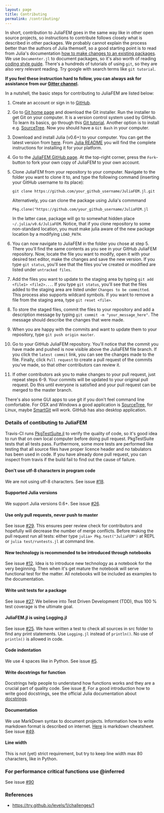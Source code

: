 ```yaml
---
layout: page
title: Contributing
permalink: /contributing/
---
```


In short, contribution to JuliaFEM goes in the same way like in other open source
projects, so instructions to contribute follows closely what is described in other
packages. We probably cannot explain the process better than the authors of Julia
themself, so a good starting point is to read from Julia's documentation 
[how to make changes to an existing packages](https://docs.julialang.org/en/stable/manual/packages/#Making-changes-to-an-existing-package-1).
We use `Documenter.jl` to document packages, so it's also worth of reading [coding
style guide](https://juliadocs.github.io/Documenter.jl/stable/man/contributing/).
There's a hundreds of tutorials of using `git`, so they are also very relevant
reading. Try google with search terms like `git tutorial`.

**If you feel these instruction hard to follow, you can always ask for
assistance from our [Gitter channel](https://gitter.im/JuliaFEM/JuliaFEM.jl).**

In a nutshell, the basic steps for contributing to JuliaFEM are listed below:

1. Create an account or sign in to [GitHub](https://github.com/).

2. Go to [Git home page](http://git-scm.com/) and download the Git installer.
   Run the installer to get Git on your computer. It is a version control system
   used by GitHub. To learn its basics, go through this
   [Git tutorial](https://try.github.io/levels/1/challenges/1>). Another option
   is to install e.g. [SourceTree](https://www.sourcetreeapp.com/). Now you should
   have a `Git Bash` in your computer.

3. Download and install Julia (v0.6+) to your computer. You can get the latest
   version from [here](https://julialang.org/downloads/). From [Julia
   README](https://github.com/JuliaLang/julia/blob/master/README.md) you will
   find the complete instructions for installing it for your platform.

4. Go to the [JuliaFEM GitHub page](https://github.com/JuliaFEM/JuliaFEM.jl>).
   At the top-right corner, press the `Fork`-button to fork your own copy of
   JuliaFEM to your own account.

5. Clone JuliaFEM from your repository to your computer. Navigate to the folder
   you want to clone it to, and type the following command (inserting your GitHub
   username to its place):

   `git clone https://github.com/your_github_username/JuliaFEM.jl.git`
    
   Alternatively, you can clone the package using Julia's commmand

   `Pkg.clone("https://github.com/your_github_username/JuliaFEM.jl`

   In the latter case, package will go to somewhat hidden place `~/.julia/v0.6/JuliaFEM`.
   Notice, that if you clone repository to some non-standard location, you must make
   julia aware of the new package location by a modifying `LOAD_PATH`.

6. You can now navigate to JuliaFEM in the folder you chose at step 5. There
   you'll find the same contents as you see in your GitHub JuliaFEM repository.
   Now, locate the file you want to modify, open it with your desired text
   editor, make the changes and save the new version. If you type `git status`,
   you'll see that the files you've created or modified are listed under `untracked files`.

7. Add the files you want to update to the staging area by typing
   `git add <file1> <file2>...`. If you type `git status`, you'll see that
   the files added to the staging area are listed under `Changes to be committed`.
   This process also supports wildcard symbols. If you want to remove a file
   from the staging area, type `git reset <file>`.

8. To store the staged files, commit the files to your repository and add a
   description message by typing `git commit -m "your_message_here"`. The
   message should describe the changes that were made.

9. When you are happy with the commits and want to update them to your
   repository, type `git push origin master`.

10. Go to your GitHub JuliaFEM repository. You'll notice that the commit you
    have made and pushed is now visible above the JuliaFEM file branch. If you
    click the ``latest commit`` link, you can see the changes made to the file.
    Finally, click ``Pull request`` to create a pull request of the commits
    you've made, so that other contributors can review it.

11. If other contributors ask you to make changes to your pull request, just
    repeat steps 6-9. Your commits will be updated to your original pull request.
    Do this until everyone is satisfied and your pull request can be merged to
    the master branch.

There's also some GUI apps to use git if you don't feel command line comfortable.
For OSX and Windows a good application is [SourceTree](https://www.sourcetreeapp.com),
for Linux, maybe [SmartGit](http://www.syntevo.com/smartgit/) will work. GitHub
has also desktop application.


### Details of contibuting to JuliaFEM

Travis-CI runs [PkgTestSuite.jl](https://github.com/JuliaFEM/PkgTestSuite.jl) to
verify the quality of code, so it's good idea to run that on own local computer
before doing pull request. PkgTestSuite tests that all tests pass. Furthermore,
some more tests are performed like testing that all source files have proper
licence header and no tabulators has been used in code. If you have already done
pull request, you can inspect from travis if the build fail to find out the cause
of failure.

#### Don't use utf-8 characters in program code

We are not using utf-8 characters.
See issue [#18](https://github.com/JuliaFEM/JuliaFEM.jl/issues/18).

#### Supported Julia versions
We support Julia versions 0.6+.
See issue [#26](https://github.com/JuliaFEM/JuliaFEM.jl/issues/26).

#### Use only pull requests, never push to master
See issue [#29](https://github.com/JuliaFEM/JuliaFEM.jl/issues/29). This
ensures peer review check for contributors and hopefully will decrease the
number of merge conflicts. Before making the pull request run all tests:
either type `julia> Pkg.test("JuliaFEM")` at REPL or `julia test/runtests.jl` at
command line. 

#### New technology is recommended to be introduced through notebooks
See issue [#12](https://github.com/JuliaFEM/JuliaFEM.jl/issues/12). Idea is
to introduce new technology as a notebook for the very beginning. Then when it's
get mature the notebook will serve functional test for the matter. All notebooks
will be included as examples to the documentation. 

#### Write unit tests for a package
See issue [#27](https://github.com/JuliaFEM/JuliaFEM.jl/issues/27). We believe
into Test Driven Development (TDD), thus 100 % test coverage is the ultimate goal. 

#### JuliaFEM.jl is using Logging.jl
See issue [#25](https://github.com/JuliaFEM/JuliaFEM.jl/issues/25). We have
written a test to check all sources in src folder to find any print statements.
Use `Logging.jl` instead of `println()`. No use of `println()` is allowed in code.

#### Code indentation
We use 4 spaces like in Python. See issue [#5](https://github.com/JuliaFEM/JuliaFEM.jl/issues/5).

#### Write docstrings for function
Docstrings help people to understand how functions works and they are a crucial
part of quality code. See issue [#](https://github.com/JuliaFEM/JuliaFEM.jl/issues/5).
For a good introduction how to write good docstrings, see the official Julia documentation
about [docstrings](https://docs.julialang.org/en/stable/manual/documentation/).

#### Documentation
We use MarkDown syntax to document projects. Information how to write markdown
format is described on internet. [Here](https://guides.github.com/pdfs/markdown-cheatsheet-online.pdf)
is markdown cheatsheet. See issue [#49](https://github.com/JuliaFEM/JuliaFEM.jl/issues/49).

#### Line width
This is not (yet) strict requirement, but try to keep line width max 80 characters, like
in Python.

### For performance critical functions use @inferred
See issue [#90](https://github.com/JuliaFEM/JuliaFEM.jl/issues/90)

### References

* https://try.github.io/levels/1/challenges/1
